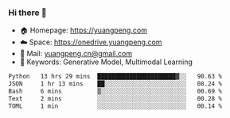 ### Hi there 👋

- 🏠 Homepage: https://yuangpeng.com
- ☁️ Space: https://onedrive.yuangpeng.com
- 📧 Mail: yuangpeng.cn@gmail.com
- 🌅 Keywords: Generative Model, Multimodal Learning

<!--
**yuangpeng/yuangpeng** is a ✨ _special_ ✨ repository because its `README.md` (this file) appears on your GitHub profile.

Here are some ideas to get you started:

- 🔭 I’m currently working on ...
- 🌱 I’m currently learning ...
- 👯 I’m looking to collaborate on ...
- 🤔 I’m looking for help with ...
- 💬 Ask me about ...
- 📫 How to reach me: ...
- 😄 Pronouns: ...
- ⚡ Fun fact: ...
-->

<!--START_SECTION:waka-->

```txt
Python   13 hrs 29 mins  ██████████████████████▓░░   90.63 %
JSON     1 hr 13 mins    ██░░░░░░░░░░░░░░░░░░░░░░░   08.24 %
Bash     6 mins          ▒░░░░░░░░░░░░░░░░░░░░░░░░   00.69 %
Text     2 mins          ░░░░░░░░░░░░░░░░░░░░░░░░░   00.28 %
TOML     1 min           ░░░░░░░░░░░░░░░░░░░░░░░░░   00.14 %
```

<!--END_SECTION:waka-->

